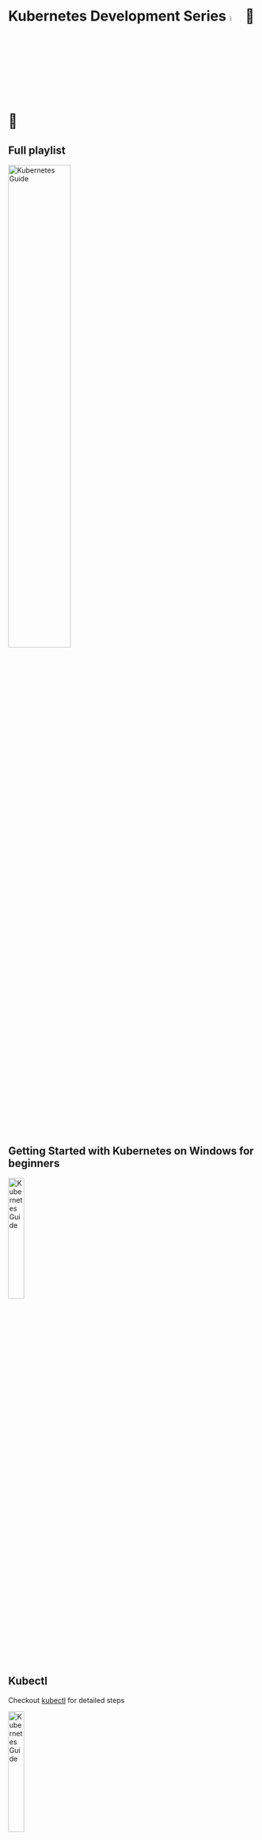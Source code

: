 # Kubernetes Development Series <img src="https://www.shareicon.net/data/128x128/2017/04/11/883708_media_512x512.png" alt="YouTube" width="5%" height="5%"> :hammer::wrench:

## Full playlist

<a href="https://www.youtube.com/playlist?list=PLHq1uqvAteVvUEdqaBeMK2awVThNujwMd" title="Kubernetes"><img src="https://i.ytimg.com/vi/8h4FoWK7tIA/hqdefault.jpg" width="50%" height="50%" alt="Kubernetes Guide" /></a>

## Getting Started with Kubernetes on Windows for beginners

<a href="https://www.youtube.com/watch?v=8h4FoWK7tIA" title="Kubernetes"><img src="https://i.ytimg.com/vi/8h4FoWK7tIA/hqdefault.jpg" width="25%" height="25%" alt="Kubernetes Guide" /></a>

## Kubectl

Checkout [kubectl](./kubectl.md) for detailed steps

<a href="https://www.youtube.com/watch?v=feLpGydQVio" title="Kubernetes"><img src="https://i.ytimg.com/vi/feLpGydQVio/hqdefault.jpg" width="25%" height="25%" alt="Kubernetes Guide" /></a>

## Deployments

Checkout [deployments](./deployments/readme.md) for detailed steps

<a href="https://www.youtube.com/watch?v=feLpGydQVio" title="Kubernetes"><img src="https://i.ytimg.com/vi/feLpGydQVio/hqdefault.jpg" width="25%" height="25%" alt="Kubernetes Guide" /></a>

## Configuration Management

<a href="https://www.youtube.com/watch?v=o-gXx7r7Rz4" title="Kubernetes"><img src="https://i.ytimg.com/vi/o-gXx7r7Rz4/hqdefault.jpg" width="25%" height="25%" alt="Kubernetes Guide" /></a>

## Secret Management

<a href="https://www.youtube.com/watch?v=o36yTfGDmZ0" title="Kubernetes"><img src="https://i.ytimg.com/vi/o36yTfGDmZ0/hqdefault.jpg" width="25%" height="25%" alt="Kubernetes Guide" /></a>

## Services

<a href="https://www.youtube.com/watch?v=xhva6DeKqVU" title="Kubernetes"><img src="https://i.ytimg.com/vi/xhva6DeKqVU/hqdefault.jpg" width="25%" height="25%" alt="Kubernetes Guide" /></a>

## Ingress

<a href="https://www.youtube.com/watch?v=u948CURLDJA" title="Kubernetes"><img src="https://i.ytimg.com/vi/u948CURLDJA/hqdefault.jpg" width="25%" height="25%" alt="Kubernetes Guide" /></a>
<a href="https://www.youtube.com/watch?v=izWCkcJAzBw" title="Kubernetes"><img src="https://i.ytimg.com/vi/izWCkcJAzBw/hqdefault.jpg" width="25%" height="25%" alt="Kubernetes Guide" /></a>

## StatefulSets

<a href="https://www.youtube.com/watch?v=zj6r_EEhv6s" title="Kubernetes"><img src="https://i.ytimg.com/vi/zj6r_EEhv6s/hqdefault.jpg" width="25%" height="25%" alt="Kubernetes Guide" /></a>

## Persistent Volumes

<a href="https://www.youtube.com/watch?v=ZxC6FwEc9WQ" title="Kubernetes"><img src="https://i.ytimg.com/vi/ZxC6FwEc9WQ/hqdefault.jpg" width="25%" height="25%" alt="Kubernetes Guide" /></a>

## Manage YAML

<a href="https://www.youtube.com/watch?v=5gsHYdiD6v8" title="Kubernetes"><img src="https://i.ytimg.com/vi/5gsHYdiD6v8/hqdefault.jpg" width="25%" height="25%" alt="Kubernetes Guide" /></a>


